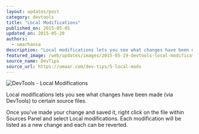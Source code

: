```yaml
---
layout: updates/post
category: devtools
title: "Local Modifications"
published_on: 2015-05-05
updated_on: 2015-05-20
authors:
  - umarhansa
description: "Local modifications lets you see what changes have been made (via DevTools) to certain source files."
featured_image: /web/updates/images/2015-05-19-devtools-local-modifications/local-mods.gif
source_name: DevTips
source_url: https://umaar.com/dev-tips/5-local-mods
---
```

<img src="/web/updates/images/2015-05-19-devtools-local-modifications/local-mods.gif" alt="DevTools - Local Modifications">

Local modifications lets you see what changes have been made (via DevTools) to certain source files.

Once you've made your change and saved it, right click on the file within Sources Panel and select Local modifications. Each modification will be listed as a new change and each can be reverted.
